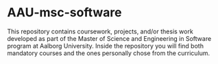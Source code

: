 # AAU-msc-software
This repository contains coursework, projects, and/or thesis work developed as part of the Master of Science and Engineering in Software program at Aalborg University.
Inside the repository you will find both mandatory courses and the ones personally chose from the curriculum.